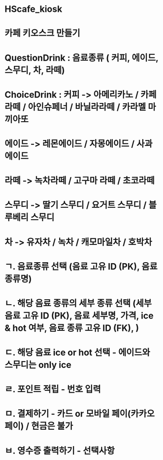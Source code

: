 # HScafe_kiosk
# 카페 키오스크 만들기
# QuestionDrink : 음료종류 ( 커피, 에이드, 스무디, 차, 라떼)
# ChoiceDrink : 커피 -> 아메리카노 / 카페라떼 / 아인슈페너 / 바닐라라떼 / 카라멜 마끼아또
#          에이드 -> 레몬에이드 / 자몽에이드 / 사과에이드
#          라떼 -> 녹차라떼 / 고구마 라떼 / 초코라떼 
#          스무디 -> 딸기 스무디 / 요거트 스무디 / 블루베리 스무디
#          차 -> 유자차 / 녹차 / 캐모마일차 / 호박차

# ㄱ. 음료종류 선택 (음료 고유 ID (PK), 음료종류명)
# ㄴ. 해당 음료 종류의 세부 종류 선택 (세부 음료 고유 ID (PK), 음료 세부명, 가격, ice & hot 여부, 음료 종류 고유 ID (FK), )
# ㄷ. 해당 음료 ice or hot 선택 - 에이드와 스무디는 only ice
# ㄹ. 포인트 적립 - 번호 입력
# ㅁ. 결제하기 - 카드 or 모바일 페이(카카오페이) / 현금은 불가
# ㅂ. 영수증 출력하기 - 선택사항